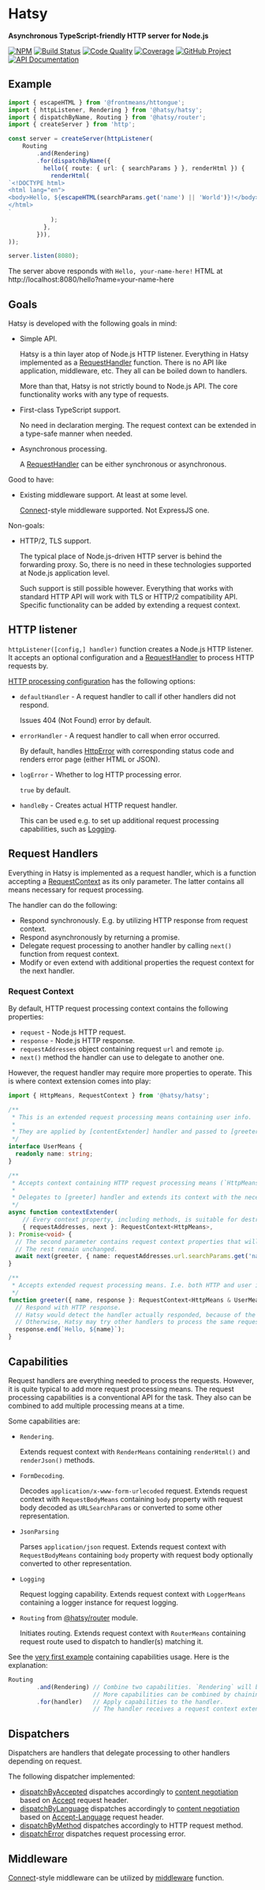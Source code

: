 Hatsy
=====
**Asynchronous TypeScript-friendly HTTP server for Node.js**

[![NPM][npm-image]][npm-url]
[![Build Status][build-status-img]][build-status-link]
[![Code Quality][quality-img]][quality-link]
[![Coverage][coverage-img]][coverage-link]
[![GitHub Project][github-image]][github-url]
[![API Documentation][api-docs-image]][api-docs-url]

[npm-image]: https://img.shields.io/npm/v/@hatsy/hatsy.svg?logo=npm
[npm-url]: https://www.npmjs.com/package/@hatsy/hatsy
[build-status-img]: https://github.com/hatsyjs/hatsy/workflows/Build/badge.svg
[build-status-link]: https://github.com/hatsyjs/hatsy/actions?query=workflow:Build
[quality-img]: https://app.codacy.com/project/badge/Grade/2a0e884645ed42aea74cb32f7d31065c
[quality-link]: https://www.codacy.com/gh/hatsyjs/hatsy/dashboard?utm_source=github.com&utm_medium=referral&utm_content=hatsyjs/hatsy&utm_campaign=Badge_Grade
[coverage-img]: https://app.codacy.com/project/badge/Coverage/2a0e884645ed42aea74cb32f7d31065c
[coverage-link]: https://www.codacy.com/gh/hatsyjs/hatsy/dashboard?utm_source=github.com&utm_medium=referral&utm_content=hatsyjs/hatsy&utm_campaign=Badge_Coverage
[github-image]: https://img.shields.io/static/v1?logo=github&label=GitHub&message=project&color=informational
[github-url]: https://github.com/hatsyjs/hatsy
[api-docs-image]: https://img.shields.io/static/v1?logo=typescript&label=API&message=docs&color=informational
[api-docs-url]: https://hatsyjs.github.io/hatsy/


Example
-------

```typescript
import { escapeHTML } from '@frontmeans/httongue';
import { httpListener, Rendering } from '@hatsy/hatsy';
import { dispatchByName, Routing } from '@hatsy/router';
import { createServer } from 'http';

const server = createServer(httpListener(
    Routing
        .and(Rendering)
        .for(dispatchByName({
          hello({ route: { url: { searchParams } }, renderHtml }) {
            renderHtml(
`<!DOCTYPE html>
<html lang="en">
<body>Hello, ${escapeHTML(searchParams.get('name') || 'World')}!</body>
</html>
`            
            );
          },            
        })),
));

server.listen(8080);
```

The server above responds with `Hello, your-name-here!` HTML at http://localhost:8080/hello?name=your-name-here


Goals
-----

Hatsy is developed with the following goals in mind:

- Simple API.

  Hatsy is a thin layer atop of Node.js HTTP listener. 
  Everything in Hatsy implemented as a [RequestHandler] function.
  There is no API like application, middleware, etc. They all can be boiled down to handlers.
  
  More than that, Hatsy is not strictly bound to Node.js API. The core functionality works with any type of requests.

- First-class TypeScript support.

  No need in declaration merging.
  The request context can be extended in a type-safe manner when needed.
  
- Asynchronous processing.

  A [RequestHandler] can be either synchronous or asynchronous.

Good to have:

- Existing middleware support. At least at some level.

  [Connect]-style middleware supported. Not ExpressJS one.

Non-goals:

- HTTP/2, TLS support.

  The typical place of Node.js-driven HTTP server is behind the forwarding proxy. So, there is no need in these
  technologies supported at Node.js application level.
  
  Such support is still possible however. Everything that works with standard HTTP API will work with TLS or HTTP/2
  compatibility API. Specific functionality can be added by extending a request context. 


[Connect]: https://github.com/senchalabs/connect


HTTP listener
-------------

`httpListener([config,] handler)` function creates a Node.js HTTP listener. It accepts an optional configuration and
a [RequestHandler] to process HTTP requests by.

[HTTP processing configuration] has the following options:

- `defaultHandler` - A request handler to call if other handlers did not respond.

  Issues 404 (Not Found) error by default.

- `errorHandler` - A request handler to call when error occurred.

  By default, handles [HttpError] with corresponding status code and renders error page (either HTML or JSON).

- `logError` - Whether to log HTTP processing error.

  `true` by default.

- `handleBy` - Creates actual HTTP request handler.

  This can be used e.g. to set up additional request processing capabilities, such as [Logging].


[HTTP processing configuration]: https://hatsyjs.github.io/hatsy/interfaces/_hatsy_hatsy.HttpConfig.html
[HttpError]: https://hatsyjs.github.io/hatsy/classes/_hatsy_hatsy.HttpError.html 
[Logging]: https://hatsyjs.github.io/hatsy/interfaces/_hatsy_hatsy.Logging.html


Request Handlers
----------------

[RequestHandler]: #request-handlers

Everything in Hatsy is implemented as a request handler, which is a function accepting a [RequestContext] as its only
parameter. The latter contains all means necessary for request processing.

The handler can do the following:

- Respond synchronously. E.g. by utilizing HTTP response from request context.
- Respond asynchronously by returning a promise.
- Delegate request processing to another handler by calling `next()` function from request context.
- Modify or even extend with additional properties the request context for the next handler.


### Request Context

[RequestContext]: #request-context

By default, HTTP request processing context contains the following properties:

- `request` - Node.js HTTP request.
- `response` - Node.js HTTP response.
- `requestAddresses` object containing request `url` and remote `ip`.
- `next()` method the handler can use to delegate to another one.

However, the request handler may require more properties to operate. This is where context extension comes into play:

```typescript
import { HttpMeans, RequestContext } from '@hatsy/hatsy';

/**
 * This is an extended request processing means containing user info.
 * 
 * They are applied by [contentExtender] handler and passed to [greeter] one.
 */
interface UserMeans {
  readonly name: string;
}

/**
 * Accepts context containing HTTP request processing means (`HttpMeans`).
 *
 * Delegates to [greeter] handler and extends its context with the necessary means.
 */
async function contextExtender(
    // Every context property, including methods, is suitable for destructuring.
    { requestAddresses, next }: RequestContext<HttpMeans>,
): Promise<void> {
  // The second parameter contains request context properties that will be added or updated.
  // The rest remain unchanged.
  await next(greeter, { name: requestAddresses.url.searchParams.get('name') || 'anonymous' });
}

/**
 * Accepts extended request processing means. I.e. both HTTP and user info.
 */
function greeter({ name, response }: RequestContext<HttpMeans & UserMeans>): void {
  // Respond with HTTP response.
  // Hatsy would detect the handler actually responded, because of the `.end()` method call.
  // Otherwise, Hatsy may try other handlers to process the same request.
  response.end(`Hello, ${name}`);
}
```


Capabilities
------------

Request handlers are everything needed to process the requests. However, it is quite typical to add more request
processing means. The request processing capabilities is a conventional API for the task. They also can be combined
to add multiple processing means at a time.

Some capabilities are:

- `Rendering`.

  Extends request context with `RenderMeans` containing `renderHtml()` and `renderJson()` methods.

- `FormDecoding`.

  Decodes `application/x-www-form-urlecoded` request.
  Extends request context with `RequestBodyMeans` containing `body` property with request body decoded as
  `URLSearchParams` or converted to some other representation.
  
- `JsonParsing`

  Parses `application/json` request.
  Extends request context with `RequestBodyMeans` containing `body` property with request body optionally
  converted to other representation.

- `Logging`

  Request logging capability.
  Extends request context with `LoggerMeans` containing a logger instance for request logging.

- `Routing` from [@hatsy/router] module.

  Initiates routing.
  Extends request context with `RouterMeans` containing request route used to dispatch to handler(s) matching it.


See the [very first example] containing capabilities usage. Here is the explanation:

```typescript
Routing
        .and(Rendering) // Combine two capabilities. `Rendering` will be applied after `Routing`.
                        // More capabilities can be combined by chaining `.and()` calls.
        .for(handler)   // Apply capabilities to the handler.
                        // The handler receives a request context extended by both of them.
```

[very first example]: #example
[@hatsy/router]: https://www.npmjs.com/package/@hatsy/router


Dispatchers
-----------

Dispatchers are handlers that delegate processing to other handlers depending on request.

The following dispatcher implemented:

- [dispatchByAccepted] dispatches accordingly to [content negotiation] based on [Accept] request header.
- [dispatchByLanguage] dispatches accordingly to [content negotiation] based on [Accept-Language] request header.
- [dispatchByMethod] dispatches accordingly to HTTP request method.
- [dispatchError] dispatches request processing error.   

[dispatchByAccepted]: https://hatsyjs.github.io/hatsy/modules/_hatsy_hatsy.html#dispatchByAccepted
[dispatchByLanguage]: https://hatsyjs.github.io/hatsy/modules/_hatsy_hatsy.html#dispatchByLanguage
[dispatchByMethod]: https://hatsyjs.github.io/hatsy/modules/_hatsy_hatsy.html#dispatchByMethod
[dispatchError]:  https://hatsyjs.github.io/hatsy/modules/_hatsy_hatsy_core.html#dispatchError
  
[content negotiation]: https://developer.mozilla.org/en-US/docs/Web/HTTP/Content_negotiation
[Accept]: https://developer.mozilla.org/en-US/docs/Web/HTTP/Headers/Accept
[Accept-Language]: https://developer.mozilla.org/en-US/docs/Web/HTTP/Headers/Accept-Language  


Middleware
----------

[Connect]-style middleware can be utilized by [middleware] function.

[middleware]: https://hatsyjs.github.io/hatsy/modules/_hatsy_hatsy.html#middleware
